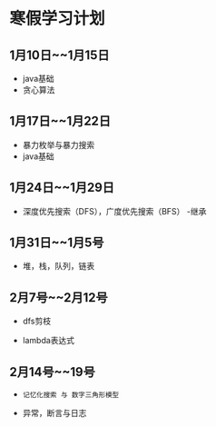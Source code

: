 # 寒假学习计划

## 1月10日~~1月15日         

- java基础
- 贪心算法

## 1月17日~~1月22日

- 暴力枚举与暴力搜索
- java基础

## 1月24日~~1月29日

- 深度优先搜索（DFS），广度优先搜索（BFS）
-继承

## 1月31日~~1月5号

- 堆，栈，队列，链表

## 2月7号~~2月12号

- dfs剪枝

-   lambda表达式

## 2月14号~~19号

-     记忆化搜索 与 数字三角形模型
-    异常，断言与日志

